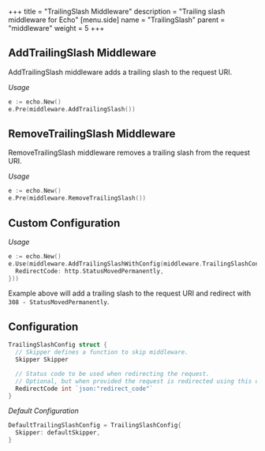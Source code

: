 +++
title = "TrailingSlash Middleware"
description = "Trailing slash middleware for Echo"
[menu.side]
  name = "TrailingSlash"
  parent = "middleware"
  weight = 5
+++

## AddTrailingSlash Middleware

AddTrailingSlash middleware adds a trailing slash to the request URI.

*Usage*

```go
e := echo.New()
e.Pre(middleware.AddTrailingSlash())
```

## RemoveTrailingSlash Middleware

RemoveTrailingSlash middleware removes a trailing slash from the request URI.

*Usage*

```go
e := echo.New()
e.Pre(middleware.RemoveTrailingSlash())
```

## Custom Configuration

*Usage*

```go
e := echo.New()
e.Use(middleware.AddTrailingSlashWithConfig(middleware.TrailingSlashConfig{
  RedirectCode: http.StatusMovedPermanently,
}))
```

Example above will add a trailing slash to the request URI and redirect with `308 - StatusMovedPermanently`.

## Configuration

```go
TrailingSlashConfig struct {
  // Skipper defines a function to skip middleware.
  Skipper Skipper

  // Status code to be used when redirecting the request.
  // Optional, but when provided the request is redirected using this code.
  RedirectCode int `json:"redirect_code"`
}
```

*Default Configuration*

```go
DefaultTrailingSlashConfig = TrailingSlashConfig{
  Skipper: defaultSkipper,
}
```
